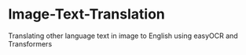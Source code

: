 # Image-Text-Translation
Translating other language text in image to English using easyOCR and Transformers
